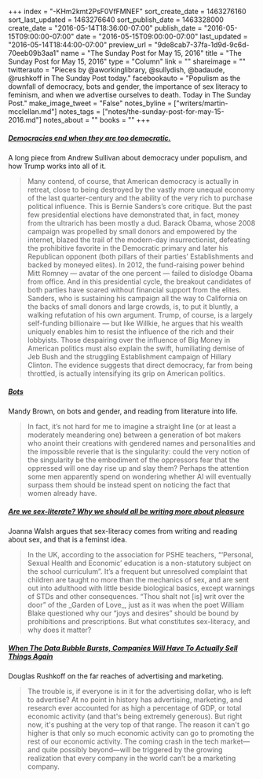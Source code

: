 +++
index = "-KHm2kmt2PsF0VfFMNEF"
sort_create_date = 1463276160
sort_last_updated = 1463276640
sort_publish_date = 1463328000
create_date = "2016-05-14T18:36:00-07:00"
publish_date = "2016-05-15T09:00:00-07:00"
date = "2016-05-15T09:00:00-07:00"
last_updated = "2016-05-14T18:44:00-07:00"
preview_url = "9de8cab7-37fa-1d9d-9c6d-70eeb09b3aa1"
name = "The Sunday Post for May 15, 2016"
title = "The Sunday Post for May 15, 2016"
type = "Column"
link = ""
shareimage = ""
twitterauto = "Pieces by @aworkinglibrary, @sullydish, @badaude, @rushkoff in The Sunday Post today."
facebookauto = "Populism as the downfall of democracy, bots and gender, the importance of sex literacy to feminism, and when we advertise ourselves to death. Today in The Sunday Post."
make_image_tweet = "False"
notes_byline = ["writers/martin-mcclellan.md"]
notes_tags = ["notes/the-sunday-post-for-may-15-2016.md"]
notes_about = ""
books = ""
+++
<h5><a href="http://nymag.com/daily/intelligencer/2016/04/america-tyranny-donald-trump.html?mid=fb-share-di" title="America Has Never Been So Ripe for Tyranny -- NYMag">Democracies end when they are too democratic.</a></h5>

A long piece from Andrew Sullivan about democracy under populism, and how Trump works into all of it. 
<blockquote>
	Many contend, of course, that American democracy is actually in retreat, close to being destroyed by the vastly more unequal economy of the last quarter-century and the ability of the very rich to purchase political influence. This is Bernie Sanders’s core critique. But the past few presidential elections have demonstrated that, in fact, money from the ultrarich has been mostly a dud. Barack Obama, whose 2008 campaign was propelled by small donors and empowered by the internet, blazed the trail of the modern-day insurrectionist, defeating the prohibitive favorite in the Democratic primary and later his Republican opponent (both pillars of their parties’ Establishments and backed by moneyed elites). In 2012, the fund-raising power behind Mitt Romney — avatar of the one percent — failed to dislodge Obama from office. And in this presidential cycle, the breakout candidates of both parties have soared without financial support from the elites. Sanders, who is sustaining his campaign all the way to California on the backs of small donors and large crowds, is, to put it bluntly, a walking refutation of his own argument. Trump, of course, is a largely self-funding billionaire — but like Willkie, he argues that his wealth uniquely enables him to resist the influence of the rich and their lobbyists. Those despairing over the influence of Big Money in American politics must also explain the swift, humiliating demise of Jeb Bush and the struggling Establishment campaign of Hillary Clinton. The evidence suggests that direct democracy, far from being throttled, is actually intensifying its grip on American politics.
</blockquote>

<h5><a href="http://aworkinglibrary.com/writing/bots/" title="None">Bots</a></h5>

Mandy Brown, on bots and gender, and reading from literature into life. 

<blockquote>
	In fact, it’s not hard for me to imagine a straight line (or at least a moderately meandering one) between a generation of bot makers who anoint their creations with gendered names and personalities and the impossible reverie that is the singularity: could the very notion of the singularity be the embodiment of the oppressors fear that the oppressed will one day rise up and slay them? Perhaps the attention some men apparently spend on wondering whether AI will eventually surpass them should be instead spent on noticing the fact that women already have.
</blockquote>

<h5><a href="http://www.newstatesman.com/politics/feminism/2016/04/are-we-sex-literate-why-we-should-all-be-writing-more-about-pleasure" title="Are we sex-literate? Why we should all be writing more about pleasure">Are we sex-literate? Why we should all be writing more about pleasure</a></h5>

Joanna Walsh argues that sex-literacy comes from writing and reading about sex, and that is a feminst idea.

<blockquote>
	In the UK, according to the association for PSHE teachers, “‘Personal, Sexual Health and Economic’ education is a non-statutory subject on the school curriculum”. It’s a frequent but unresolved complaint that children are taught no more than the mechanics of sex, and are sent out into adulthood with little beside biological basics, except warnings of STDs and other consequences. “Thou shalt not [is] writ over the door” of the _Garden of Love_, just as it was when the poet William Blake questioned why our “joys and desires” should be bound by prohibitions and prescriptions. But what constitutes sex-literacy, and why does it matter?
</blockquote>

<h5><a href="http://www.fastcoexist.com/3059722/when-the-data-bubble-bursts-companies-will-have-to-actually-sell-things-again" title="When The Data Bubble Bursts, Companies Will Have To Actually Sell Things Again | Co.Exist | ideas + impact">When The Data Bubble Bursts, Companies Will Have To Actually Sell Things Again</a></h5>

Douglas Rushkoff on the far reaches of advertising and marketing. 

<blockquote>
	The trouble is, if everyone is in it for the advertising dollar, who is left to advertise? At no point in history has advertising, marketing, and research ever accounted for as high a percentage of GDP, or total economic activity (and that's being extremely generous). But right now, it's pushing at the very top of that range. The reason it can't go higher is that only so much economic activity can go to promoting the rest of our economic activity. The coming crash in the tech market—and quite possibly beyond—will be triggered by the growing realization that every company in the world can’t be a marketing company.
</blockquote>